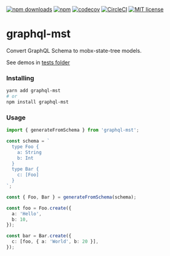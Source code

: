 [![npm downloads](https://img.shields.io/npm/dt/graphql-mst.svg)](https://www.npmjs.com/package/graphql-mst)
[![npm](https://img.shields.io/npm/v/graphql-mst.svg?maxAge=2592000)](https://www.npmjs.com/package/graphql-mst)
[![codecov](https://codecov.io/gh/birkir/graphql-mst/branch/master/graph/badge.svg)](https://codecov.io/gh/birkir/graphql-mst)
[![CircleCI](https://circleci.com/gh/birkir/graphql-mst.svg?style=shield)](https://circleci.com/gh/birkir/graphql-mst)
[![MIT license](https://img.shields.io/github/license/birkir/graphql-mst.svg)](https://opensource.org/licenses/MIT)

# graphql-mst

Convert GraphQL Schema to mobx-state-tree models.

See demos in [tests folder](https://github.com/birkir/graphql-mst/blob/master/__testss__/index.ts)

### Installing

```bash
yarn add graphql-mst
# or
npm install graphql-mst
```

### Usage

```ts
import { generateFromSchema } from 'graphql-mst';

const schema = `
  type Foo {
    a: String
    b: Int
  }
  type Bar {
    c: [Foo]
  }
`;

const { Foo, Bar } = generateFromSchema(schema);

const foo = Foo.create({
  a: 'Hello',
  b: 10,
});

const bar = Bar.create({
  c: [foo, { a: 'World', b: 20 }],
});
```
